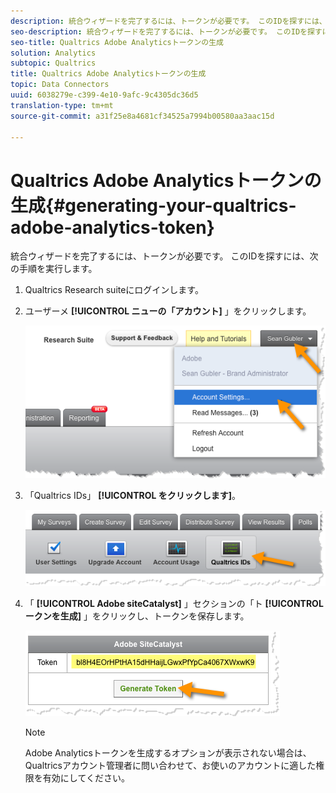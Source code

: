 ```yaml
---
description: 統合ウィザードを完了するには、トークンが必要です。 このIDを探すには、次の手順を実行します。
seo-description: 統合ウィザードを完了するには、トークンが必要です。 このIDを探すには、次の手順を実行します。
seo-title: Qualtrics Adobe Analyticsトークンの生成
solution: Analytics
subtopic: Qualtrics
title: Qualtrics Adobe Analyticsトークンの生成
topic: Data Connectors
uuid: 6038279e-c399-4e10-9afc-9c4305dc36d5
translation-type: tm+mt
source-git-commit: a31f25e8a4681cf34525a7994b00580aa3aac15d

---
```



# Qualtrics Adobe Analyticsトークンの生成{#generating-your-qualtrics-adobe-analytics-token}

統合ウィザードを完了するには、トークンが必要です。 このIDを探すには、次の手順を実行します。

1. Qualtrics Research suiteにログインします。
1. ユーザーメ **[!UICONTROL ニューの「アカウント]** 」をクリックします。

   ![](assets/qualtrics-token-1.png)

1. 「Qualtrics IDs」 **[!UICONTROL をクリックします]**。

   ![](assets/qualtrics-token-2.png)

1. 「 **[!UICONTROL Adobe siteCatalyst]** 」セクションの「ト **[!UICONTROL ークンを生成]** 」をクリックし、トークンを保存します。

   ![](assets/qualtrics-token-3.png)

   >[!NOTE]
   >
   >Adobe Analyticsトークンを生成するオプションが表示されない場合は、Qualtricsアカウント管理者に問い合わせて、お使いのアカウントに適した権限を有効にしてください。

